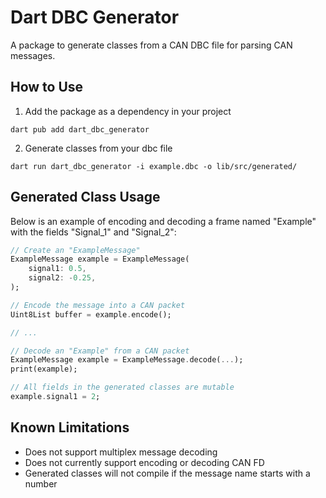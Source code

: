 # Dart DBC Generator

A package to generate classes from a CAN DBC file for parsing CAN messages.

## How to Use

1. Add the package as a dependency in your project

```
dart pub add dart_dbc_generator
```

2. Generate classes from your dbc file

```
dart run dart_dbc_generator -i example.dbc -o lib/src/generated/
```

## Generated Class Usage

Below is an example of encoding and decoding a frame named "Example" with the fields "Signal_1" and "Signal_2":

```dart
// Create an "ExampleMessage"
ExampleMessage example = ExampleMessage(
    signal1: 0.5,
    signal2: -0.25,
);

// Encode the message into a CAN packet
Uint8List buffer = example.encode();

// ...

// Decode an "Example" from a CAN packet
ExampleMessage example = ExampleMessage.decode(...);
print(example);

// All fields in the generated classes are mutable
example.signal1 = 2;
```

## Known Limitations

* Does not support multiplex message decoding
* Does not currently support encoding or decoding CAN FD
* Generated classes will not compile if the message name starts with a number
